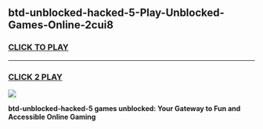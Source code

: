 
## btd-unblocked-hacked-5-Play-Unblocked-Games-Online-2cui8
<h3>
<a href="https://premium76.site?title=btd-unblocked-hacked-5&ref=25A">CLICK TO PLAY</a></h3>
<hr>

<h3>
<a href="https://premium76.site?title=btd-unblocked-hacked-5&ref=25A">CLICK 2 PLAY</a>
  
</h3>

<a href="https://premium76.site?title=btd-unblocked-hacked-5&ref=25A"><img src="https://clearcache.store/games.png"></a>


**btd-unblocked-hacked-5 games unblocked: Your Gateway to Fun and Accessible Online Gaming**
